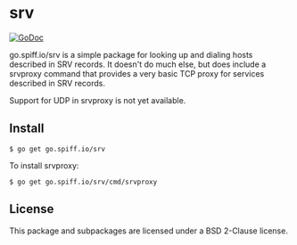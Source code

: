 srv
===
[![GoDoc](https://godoc.org/go.spiff.io/srv?status.svg)](https://godoc.org/go.spiff.io/srv)

go.spiff.io/srv is a simple package for looking up and dialing hosts described
in SRV records. It doesn't do much else, but does include a srvproxy command
that provides a very basic TCP proxy for services described in SRV records.

Support for UDP in srvproxy is not yet available.


Install
-------

    $ go get go.spiff.io/srv

To install srvproxy:

    $ go get go.spiff.io/srv/cmd/srvproxy


License
-------

This package and subpackages are licensed under a BSD 2-Clause license.
